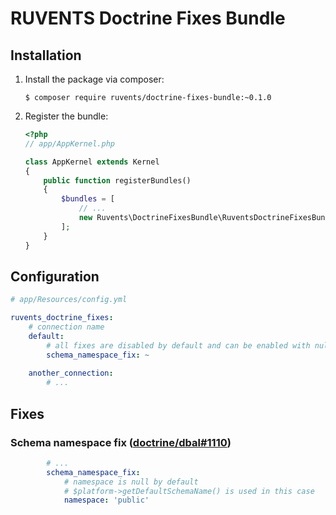 # RUVENTS Doctrine Fixes Bundle

## Installation

1. Install the package via composer:
   ```console
   $ composer require ruvents/doctrine-fixes-bundle:~0.1.0
   ```

1. Register the bundle:
    ```php
    <?php
    // app/AppKernel.php
    
    class AppKernel extends Kernel
    {
        public function registerBundles()
        {
            $bundles = [
                // ...
                new Ruvents\DoctrineFixesBundle\RuventsDoctrineFixesBundle(),
            ];
        }
    }
    ```

## Configuration

```yaml
# app/Resources/config.yml

ruvents_doctrine_fixes:
    # connection name
    default:
        # all fixes are disabled by default and can be enabled with null
        schema_namespace_fix: ~
    
    another_connection:
        # ...
```

## Fixes

### Schema namespace fix ([doctrine/dbal#1110](https://github.com/doctrine/dbal/issues/1110))

```yaml
        # ...
        schema_namespace_fix:
            # namespace is null by default
            # $platform->getDefaultSchemaName() is used in this case
            namespace: 'public'
```
